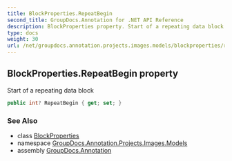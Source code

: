 ```yaml
---
title: BlockProperties.RepeatBegin
second_title: GroupDocs.Annotation for .NET API Reference
description: BlockProperties property. Start of a repeating data block
type: docs
weight: 30
url: /net/groupdocs.annotation.projects.images.models/blockproperties/repeatbegin/
---
```

## BlockProperties.RepeatBegin property

Start of a repeating data block

```csharp
public int? RepeatBegin { get; set; }
```

### See Also

* class [BlockProperties](../)
* namespace [GroupDocs.Annotation.Projects.Images.Models](../../blockproperties/)
* assembly [GroupDocs.Annotation](../../../)


